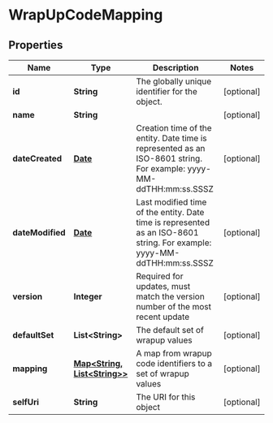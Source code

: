 
# WrapUpCodeMapping

## Properties
Name | Type | Description | Notes
------------ | ------------- | ------------- | -------------
**id** | **String** | The globally unique identifier for the object. |  [optional]
**name** | **String** |  |  [optional]
**dateCreated** | [**Date**](Date.md) | Creation time of the entity. Date time is represented as an ISO-8601 string. For example: yyyy-MM-ddTHH:mm:ss.SSSZ |  [optional]
**dateModified** | [**Date**](Date.md) | Last modified time of the entity. Date time is represented as an ISO-8601 string. For example: yyyy-MM-ddTHH:mm:ss.SSSZ |  [optional]
**version** | **Integer** | Required for updates, must match the version number of the most recent update |  [optional]
**defaultSet** | **List&lt;String&gt;** | The default set of wrapup values |  [optional]
**mapping** | [**Map&lt;String, List&lt;String&gt;&gt;**](List.md) | A map from wrapup code identifiers to a set of wrapup values |  [optional]
**selfUri** | **String** | The URI for this object |  [optional]



